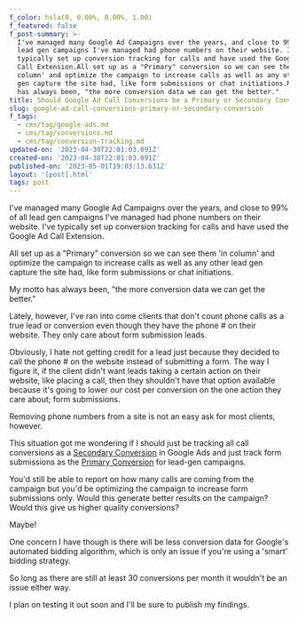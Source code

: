 ```yaml
---
f_color: hsla(0, 0.00%, 0.00%, 1.00)
f_featured: false
f_post-summary: >-
  I've managed many Google Ad Campaigns over the years, and close to 99% of all
  lead gen campaigns I've managed had phone numbers on their website. I've
  typically set up conversion tracking for calls and have used the Google Ad
  Call Extension.All set up as a "Primary" conversion so we can see them 'in
  column' and optimize the campaign to increase calls as well as any other lead
  gen capture the site had, like form submissions or chat initiations.My motto
  has always been, "the more conversion data we can get the better."
title: Should Google Ad Call Conversions be a Primary or Secondary Conversion?
slug: google-ad-call-conversions-primary-or-secondary-conversion
f_tags:
  - cms/tag/google-ads.md
  - cms/tag/conversions.md
  - cms/tag/conversion-tracking.md
updated-on: '2023-04-30T22:01:03.091Z'
created-on: '2023-04-30T22:01:03.091Z'
published-on: '2023-05-01T19:03:13.631Z'
layout: '[post].html'
tags: post
---
```


I've managed many Google Ad Campaigns over the years, and close to 99% of all lead gen campaigns I've managed had phone numbers on their website. I've typically set up conversion tracking for calls and have used the Google Ad Call Extension.

All set up as a "Primary" conversion so we can see them 'in column' and optimize the campaign to increase calls as well as any other lead gen capture the site had, like form submissions or chat initiations.

My motto has always been, "the more conversion data we can get the better."

Lately, however, I've ran into come clients that don't count phone calls as a true lead or conversion even though they have the phone # on their website. They only care about form submission leads.

Obviously, I hate not getting credit for a lead just because they decided to call the phone # on the website instead of submitting a form. The way I figure it, if the client didn't want leads taking a certain action on their website, like placing a call, then they shouldn't have that option available because it's going to lower our cost per conversion on the one action they care about; form submissions.

Removing phone numbers from a site is not an easy ask for most clients, however.

This situation got me wondering if I should just be tracking all call conversions as a [Secondary Conversion](https://support.google.com/google-ads/answer/11461796?hl=en&ref=freak.marketing) in Google Ads and just track form submissions as the [Primary Conversion](https://support.google.com/google-ads/answer/11461796?hl=en&ref=freak.marketing) for lead-gen campaigns.

You'd still be able to report on how many calls are coming from the campaign but you'd be optimizing the campaign to increase form submissions only. Would this generate better results on the campaign? Would this give us higher quality conversions?

Maybe!

One concern I have though is there will be less conversion data for Google's automated bidding algorithm, which is only an issue if you're using a 'smart' bidding strategy.

So long as there are still at least 30 conversions per month it wouldn't be an issue either way.

I plan on testing it out soon and I'll be sure to publish my findings.
